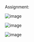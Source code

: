 Assignment: 

![image](https://user-images.githubusercontent.com/79099957/218310564-fae7a2b3-271e-40d8-a706-776ea9470042.png)

![image](https://user-images.githubusercontent.com/79099957/218310602-747f6b4c-ec44-4081-b862-40880d372bdf.png)

![image](https://user-images.githubusercontent.com/79099957/218310619-088b6ebf-b8c9-42ca-bcaa-527cb977016a.png)

